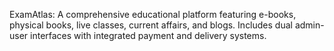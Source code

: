 ExamAtlas: A comprehensive educational platform featuring e-books, physical books, live classes, current affairs, and blogs. Includes dual admin-user interfaces with integrated payment and delivery systems.
